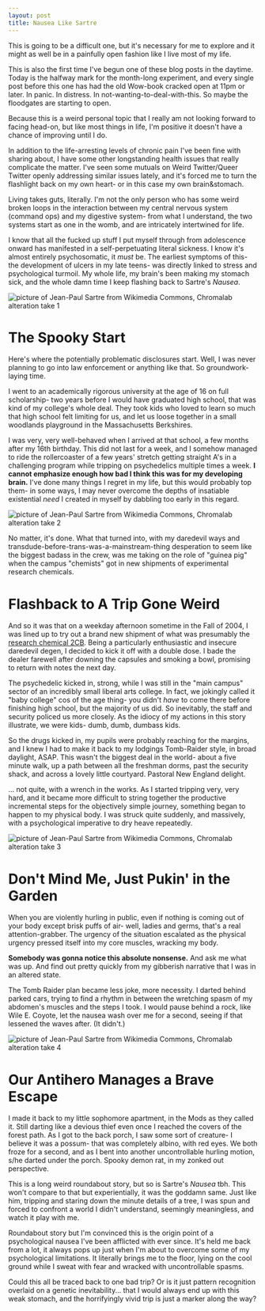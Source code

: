 ```yaml
---
layout: post
title: Nausea Like Sartre
---
```


This is going to be a difficult one, but it's necessary for me to explore and it might as well be in a painfully open fashion like I live most of my life.

This is also the first time I've begun one of these blog posts in the daytime. Today is the halfway mark for the month-long experiment, and every single post before this one has had the old Wow-book cracked open at 11pm or later. In panic. In distress. In not-wanting-to-deal-with-this. So maybe the floodgates are starting to open.

Because this is a weird personal topic that I really am not looking forward to facing head-on, but like most things in life, I'm positive it doesn't have a chance of improving until I do.

In addition to the life-arresting levels of chronic pain I've been fine with sharing about, I have some other longstanding health issues that really complicate the matter. I've seen some mutuals on Weird Twitter/Queer Twitter openly addressing similar issues lately, and it's forced me to turn the flashlight back on my own heart- or in this case my own brain&stomach.

Living takes guts, literally. I'm not the only person who has some weird broken loops in the interaction between my central nervous system (command ops) and my digestive system- from what I understand, the two systems start as one in the womb, and are intricately intertwined for life. 

I know that all the fucked up stuff I put myself through from adolescence onward has manifested in a self-perpetuating literal sickness. I know it's almost entirely psychosomatic, it *must* be. The earliest symptoms of this- the development of ulcers in my late teens- was directly linked to stress and psychological turmoil. My whole life, my brain's been making my stomach sick, and the whole damn time I keep flashing back to Sartre's *Nausea*.

<img src="{{ site.baseurl }}assets/imgs/sartre1.jpg" alt="picture of Jean-Paul Sartre from Wikimedia Commons, Chromalab alteration take 1" class="img-responsive">

# The Spooky Start

Here's where the potentially problematic disclosures start. Well, I was never planning to go into law enforcement or anything like that. So groundwork-laying time. 

I went to an academically rigorous university at the age of 16 on full scholarship- two years before I would have graduated high school, that was kind of my college's whole deal. They took kids who loved to learn so much that high school felt limiting for us, and let us loose together in a small woodlands playground in the Massachusetts Berkshires.

I was very, very well-behaved when I arrived at that school, a few months after my 16th birthday. This did not last for a week, and I somehow managed to ride the rollercoaster of a few years' stretch getting straight A's in a challenging program while tripping on psychedelics multiple times a week. **I cannot emphasize enough how bad I think this was for my developing brain.** I've done many things I regret in my life, but this would probably top them- in some ways, I may never overcome the depths of insatiable existential *need* I created in myself by dabbling too early in this regard.

<img src="{{ site.baseurl }}assets/imgs/sartre2.jpg" alt="picture of Jean-Paul Sartre from Wikimedia Commons, Chromalab alteration take 2" class="img-responsive">

No matter, it's done. What that turned into, with my daredevil ways and transdude-before-trans-was-a-mainstream-thing desperation to seem like the biggest badass in the crew, was me taking on the role of "guinea pig" when the campus "chemists" got in new shipments of experimental research chemicals.

# Flashback to A Trip Gone Weird

And so it was that on a weekday afternoon sometime in the Fall of 2004, I was lined up to try out a brand new shipment of what was presumably the [research chemical 2CB](https://erowid.org/chemicals/2cb/2cb.shtml). Being a particularly enthusiastic and insecure daredevil degen, I decided to kick it off with a double dose. I bade the dealer farewell after downing the capsules and smoking a bowl, promising to return with notes the next day.

The psychedelic kicked in, strong, while I was still in the "main campus" sector of an incredibly small liberal arts college. In fact, we jokingly called it "baby college" cos of the age thing- you didn't *have* to come there before finishing high school, but the majority of us did. So inevitably, the staff and security policed us more closely. As the idiocy of my actions in this story illustrate, we were kids- dumb, dumb, dumbass kids.

So the drugs kicked in, my pupils were probably reaching for the margins, and I knew I had to make it back to my lodgings Tomb-Raider style, in broad daylight, ASAP. This wasn't the biggest deal in the world- about a five minute walk, up a path between all the freshman dorms, past the security shack, and across a lovely little courtyard. Pastoral New England delight.

... not quite, with a wrench in the works. As I started tripping very, very hard, and it became more difficult to string together the productive incremental steps for the objectively simple journey, something began to happen to my physical body. I was struck quite suddenly, and massively, with a psychological imperative to dry heave repeatedly.

<img src="{{ site.baseurl }}assets/imgs/sartre3.jpg" alt="picture of Jean-Paul Sartre from Wikimedia Commons, Chromalab alteration take 3" class="img-responsive">

# Don't Mind Me, Just Pukin' in the Garden

When you are violently hurling in public, even if nothing is coming out of your body except brisk puffs of air- well, ladies and germs, that's a real attention-grabber. The urgency of the situation escalated as the physical urgency pressed itself into my core muscles, wracking my body.

**Somebody was gonna notice this absolute nonsense.** And ask me what was up. And find out pretty quickly from my gibberish narrative that I was in an altered state.

The Tomb Raider plan became less joke, more necessity. I darted behind parked cars, trying to find a rhythm in between the wretching spasm of my abdomen's muscles and the steps I took. I would pause behind a rock, like Wile E. Coyote, let the nausea wash over me for a second, seeing if that lessened the waves after. (It didn't.)

<img src="{{ site.baseurl }}assets/imgs/sartre4.jpg" alt="picture of Jean-Paul Sartre from Wikimedia Commons, Chromalab alteration take 4" class="img-responsive">

# Our Antihero Manages a Brave Escape

I made it back to my little sophomore apartment, in the Mods as they called it. Still darting like a devious thief even once I reached the covers of the forest path. As I got to the back porch, I saw some sort of creature- I believe it was a possum- that was completely albino, with red eyes. We both froze for a second, and as I bent into another uncontrollable hurling motion, s/he darted under the porch. Spooky demon rat, in my zonked out perspective.

This is a long weird roundabout story, but so is Sartre's *Nausea* tbh. This won't compare to that but experientially, it was the goddamn same. Just like him, tripping and staring down the minute details of a tree, I was spun and forced to confront a world I didn't understand, seemingly meaningless, and watch it play with me.

Roundabout story but I'm convinced this is the origin point of a psychological nausea I've been afflicted with ever since. It's held me back from a lot, it always pops up just when I'm about to overcome some of my psychological limitations. It literally brings me to the floor, lying on the cool ground while I sweat with fear and wracked with uncontrollable spasms. 

Could this all be traced back to one bad trip? Or is it just pattern recognition overlaid on a genetic inevitability... that I would always end up with this weak stomach, and the horrifyingly vivid trip is just a marker along the way?
